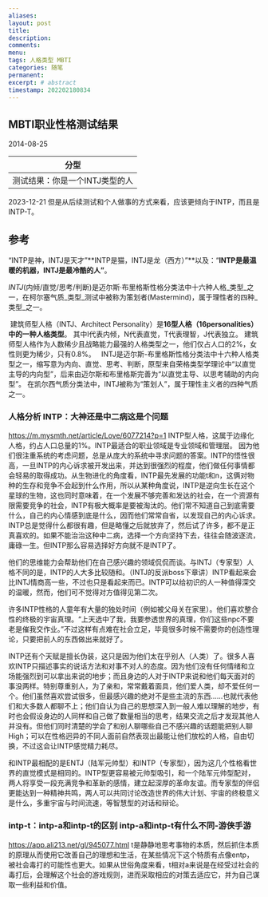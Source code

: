 ```yaml
---
aliases:
layout: post
title:
description:
comments:
menu:
tags: 人格类型 MBTI
categories: 随笔
permanent: 
excerpt: # abstract
timestamp: 202202180834
---
```


## MBTI职业性格测试结果

2014-08-25


| 分型  |
|---|
|测试结果：你是一个INTJ类型的人|

2023-12-21
但是从后续测试和个人做事的方式来看，应该更倾向于INTP，而且是INTP-T。


## 参考
“INTP是神，INTJ是天才”**INTP是猫，INTJ是龙（西方）”**以及：“**INTP是最温暖的机器，INTJ是最冷酷的人”**。

_INTJ_(内倾/直觉/思考/判断)是迈尔斯·布里格斯性格分类法中十六种人格_类型_之一，在柯尔塞气质_类型_测试中被称为策划者(Mastermind)，属于理性者的四种_类型_之一。

 建筑师型人格（INTJ、Architect Personality）是**16型人格（16personalities）中的一种人格类型**。 其中I代表内倾，N代表直觉，T代表理智，J代表独立。 建筑师型人格作为人数稀少且战略能力最强的人格类型之一，他们仅占人口的2%，女性则更为稀少，只有0.8%。
 
INTJ是迈尔斯-布里格斯性格分类法中十六种人格类型之一，缩写意为内向、直觉、思考、判断，原型来自荣格类型学理论中“以直觉主导的内向型”，后来由迈尔斯和布里格斯完善为“以直觉主导、以思考辅助的内向型”。 在凯尔西气质分类法中，INTJ被称为“策划人”，属于理性主义者的四种气质之一。

### 人格分析 INTP：大神还是中二病这是个问题
https://m.mysmth.net/article/Love/6077214?p=1
INTP型人格，这属于边缘化人格，约占人口总量的1%。INTP最适合的职业领域是专业领域和管理层。 因为他们很注重系统的考虑问题，总是从庞大的系统中寻求问题的答案。INTP的悟性很高，一旦INTP的内心诉求被开发出来，并达到很强烈的程度，他们做任何事情都会轻易的取得成功。从生物进化的角度看，INTP最先发展的功能t和n，这俩对物种的生存和竞争不会起到什么作用，所以从某种角度说，INTP是逆向生长在这个星球的生物，这也同时意味着，在一个发展不够完善和发达的社会，在一个资源有限需要竞争的社会，INTP有极大概率是要被淘汰的。他们常不知道自己到底需要什么，自己的内心情感到底是什么，因而他们常常自省，以发现自己的内心诉求。INTP总是觉得什么都很有趣，但是略懂之后就放弃了，然后试了许多，都不是正真喜欢的。如果不能治治这种中二病，选择一个方向坚持下去，往往会随波逐流，庸碌一生。但INTP那么容易选择好方向就不是INTP了。

他们的思维能力会帮助他们在自己感兴趣的领域侃侃而谈。与INTJ（专家型）人格不同的是，INTP的人大多比较随和。（INTJ的反派boss下章讲）INTP看起来会比INTJ情商高一些，不过也只是看起来而已。INTP可以给初识的人一种值得深交的温暖，然而，他们可不觉得对方值得见第二次。

许多INTP性格的人童年有大量的独处时间（例如被父母关在家里）。他们喜欢整合性的终极的宇宙真理。“上天选中了我，我要参透世界的真理，你们这些npc不要老是催我交作业。”不过这样有点难在社会立足，毕竟很多时候不需要你的创造性理论，只要把前人的东西做出来就好了。

INTP还有个天赋是擅长伪装，这只是因为他们太在乎别人（人类）了。很多人喜欢INTP只描述事实的说话方法和对事不对人的态度。因为他们没有任何情绪和立场能强烈到可以拿出来说的地步；而且身边的人对于INTP来说和他们每天面对的事没两样。特别尊重别人，为了亲和，常常戴着面具，他们爱人类，却不爱任何一个。他们虽然喜欢尝试很多，但最感兴趣的绝对不是些主流的东西……也就代表他们和大多数人都聊不上；他们自认为自己的思想深入到一般人难以理解的地步，有时也会假设身边的人同样和自己做了数量相当的思考，结果交流之后才发现其他人并没有。但他们同时清楚的学会了和别人聊哪些自己不感兴趣的话题能把别人聊High；可以在性格迥异的不同人面前自然表现出最能让他们放松的人格，自由切换，不过这会让INTP感觉精力耗尽。

和INTP最相配的是ENTJ（陆军元帅型）和INTP（专家型），因为这几个性格看世界的直觉模式是相同的。INTP型更容易被元帅型吸引，和一个陆军元帅型配对，两人将享受一段充满竞争和革新的感情，建立起深厚的革命友谊。而专家型的伴侣更能达到一种精神共鸣，两人可以共同讨论改造世界的伟大计划、宇宙的终极意义是什么，多重宇宙与时间流速，等智慧型的对话和辩论。

### intp-t：intp-a和intp-t的区别 intp-a和intp-t有什么不同-游侠手游
https://app.ali213.net/gl/945077.html
t是静静地思考事物的本质，然后抓住本质的原理从而使用它改善自己的理想和生活，在某些情况下这个特质有点像entp，被社会毒打的可能性也更大。如果从世俗角度来看，t相对a来说是在经受过社会的毒打后，会理解这个社会的游戏规则，进而采取相应的对策去适应它，并为自己谋取一些利益和价值。